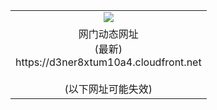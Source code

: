﻿<table>
  <tr></tr>
  <tr><td colspan=2 align=center><img src="https://d3ner8xtum10a4.cloudfront.net/Up/oGate.jpg" /></td></tr>
  <tr><td colspan=2 align=center>网门动态网址<br/>(最新)
<br>https://d3ner8xtum10a4.cloudfront.net
<br/><br/>(以下网址可能失效)
    </td>
  </tr>
</table>
